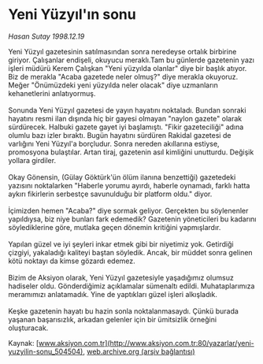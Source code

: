 # Yeni Yüzyıl'ın sonu

*Hasan Sutay 1998.12.19*

<div class="pNewsDetailMainContent" itemprop="articleBody">
 Yeni Yüzyıl gazetesinin satılmasından sonra neredeyse ortalık birbirine giriyor. Çalışanlar endişeli, okuyucu meraklı.Tam bu günlerde gazetenin yazı işleri müdürü Kerem Çalışkan "Yeni yüzyılda olanlar" diye bir başlık atıyor. Biz de merakla "Acaba gazetede neler olmuş?" diye merakla okuyoruz. Meğer "Önümüzdeki yeni yüzyılda neler olacak" diye uzmanların kehanetlerini anlatıyormuş.
 <br/>
 <br/>
 Sonunda Yeni Yüzyıl gazetesi de yayın hayatını noktaladı. Bundan sonraki hayatını resmi ilan dışında hiç bir gayesi olmayan "naylon gazete" olarak sürdürecek. Halbuki gazete gayet iyi başlamıştı. "Fikir gazeteciliği" adına olumlu bazı izler bıraktı. Bugün hayatını sürdüren Rakidal gazetesi de varlığını Yeni Yüzyıl'a borçludur. Sonra nereden akıllarına estiyse, promosyona bulaştılar. Artan tiraj, gazetenin asıl kimliğini unutturdu. Değişik yollara girdiler.
 <br/>
 <br/>
 Okay Gönensin, (Gülay Göktürk'ün ölüm ilanına benzettiği) gazetedeki yazısını noktalarken "Haberle yorumu ayırdı, haberle oynamadı, farklı hatta aykırı fikirlerin serbestçe savunulduğu bir platform oldu." diyor.
 <br/>
 <br/>
 İçimizden hemen "Acaba?" diye sormak geliyor. Gerçekten bu söylenenler yapıldıysa, biz niye bunları fark edemedik? Gazetenin yöneticileri bu kadarını söylediklerine göre, mutlaka geçen dönemin kritiğini yapmışlardır.
 <br/>
 <br/>
 Yapılan güzel ve iyi şeyleri inkar etmek gibi bir niyetimiz yok. Getirdiği çizgiyi, yakaladığı kaliteyi baştan söyledik. Ancak, bir müddet sonra gelinen kötü noktayı da kimse gözardı edemez.
 <br/>
 <br/>
 Bizim de Aksiyon olarak, Yeni Yüzyıl gazetesiyle yaşadığımız olumsuz hadiseler oldu. Gönderdiğimiz açıklamalar sümenaltı edildi. Muhataplarımıza meramımızı anlatamadık. Yine de yaptıkları güzel işleri alkışladık.
 <br/>
 <br/>
 Keşke gazetenin hayatı bu hazin sonla noktalanmasaydı. Çünkü burada yaşanan başarısızlık, arkadan gelenler için bir ümitsizlik örneğini oluşturacak.
 <br/>
</div>


Kaynak: [www.aksiyon.com.tr](http://www.aksiyon.com.tr:80/yazarlar/yeni-yuzyilin-sonu_504504), [web.archive.org (arşiv bağlantısı)](http://web.archive.org/web/20151007212920/http://www.aksiyon.com.tr:80/yazarlar/yeni-yuzyilin-sonu_504504)
